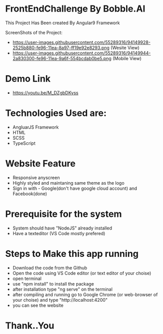 # FrontEndChallenge By Bobble.AI 

This Project Has Been created By Angular9 Framework 

ScreenShots of the Project:
- https://user-images.githubusercontent.com/55289316/94149928-2525b880-fe96-11ea-8a97-ff19e92e8293.png (Wesite View)
- https://user-images.githubusercontent.com/55289316/94149944-2a830300-fe96-11ea-9a6f-554bcdab0be5.png (Mobile View)

# Demo Link
- https://youtu.be/M_DZgbDKyss

# Technologies Used are:
- AngluarJS Framework
- HTML
- SCSS
- TypeScript

# Website Feature
- Responsive anyscreen
- Highly styled and maintaning same theme as the logo
- Sign in with - Google(don't have google cloud account) and Facebook(done)

# Prerequisite for the system
- System should have "NodeJS" already installed 
- Have a texteditor (VS Code mostly prefered)

# Steps to Make this app running 
- Download the code from the Github 
- Open the code using VS Code editor (or text editor of your choise)
- open terminal 
- use "npm install" to install the package
- after installation type "ng serve" on the terminal
- after compiling and running go to Google Chrome (or web-browser of your choise) and type "http://localhost:4200"
- you can see the website

# Thank..You 



